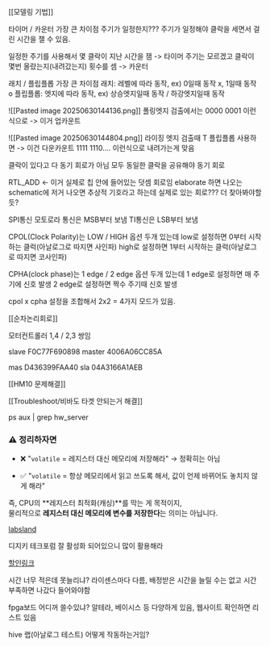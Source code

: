 
[[모델링 기법]]


타이머 / 카운터 가장 큰 차이점
주기가 일정한지???
주기가 일정해야 클락을 세면서 걸린 시간을 잴 수 있음.

일정한 주기를 사용해서 몇 클락이 지난 시간을 잼 -> 타이머
주기는 모르겠고 클락이 몇번 올랐는지(내려갔는지) 횟수를 셈 -> 카운터


래치 / 플립플롭 가장 큰 차이점
래치: 레벨에 따라 동작, ex) 0일때 동작 x, 1일때 동작 o
플립플롭: 엣지에 따라 동작, ex) 상승엣지일때 동작 / 하강엣지일때 동작


![[Pasted image 20250630144136.png]]
폴링엣지 검출에서는 0000 0001 이런식으로
-> 이거 업카운트




![[Pasted image 20250630144804.png]]
라이징 엣지 검출때 T 플립플롭 사용하면
-> 이건 다운카운트
1111 1110.... 이런식으로 내려가는게 맞음



클락이 있다고 다 동기 회로가 아님
모두 동일한 클락을 공유해야 동기 회로



RTL_ADD <- 이거 실제로 칩 안에 들어있는 덧셈 회로임
elaborate 하면 나오는 schematic에 저거 나오면 추상적 기호라고 하는데 실제로 있는 회로???
더 찾아봐야할듯?




SPI통신
모토로라 통신은 MSB부터 보냄
TI통신은 LSB부터 보냄

CPOL(Clock Polarity)는 LOW / HIGH 옵션 두개 있는데
low로 설정하면 0부터 시작하는 클럭(아날로그로 따지면 사인파)
high로 설정하면 1부터 시작하는 클럭(아날로그로 따지면 코사인파)

CPHA(clock phase)는 1 edge / 2 edge 옵션 두개 있는데
1 edge로 설정하면 매 주기에 신호 발생
2 edge로 설정하면 짝수 주기때 신호 발생

cpol x cpha 설정을 조합해서 2x2 = 4가지 모드가 있음.


[[순차논리회로]]

모터컨트롤러 1,4 / 2,3 쌍임




slave F0C77F690898
master 4006A06CC85A



mas D436399FAA40
sla 04A3166A1AEB



[[HM10 문제해결]]


[[Troubleshoot/비바도 타겟 안되는거 해결]]



ps aux | grep hw_server


### ⚠️ 정리하자면

- ❌ "`volatile` = 레지스터 대신 메모리에 저장해라" → 정확히는 아님
    
- ✅ "`volatile` = 항상 메모리에서 읽고 쓰도록 해서, 값이 언제 바뀌어도 놓치지 않게 해라"
    

즉, CPU의 **레지스터 최적화(캐싱)**를 막는 게 목적이지,  
물리적으로 **레지스터 대신 메모리에 변수를 저장한다**는 의미는 아닙니다.





[labsland](https://www.digikey.kr/ko/supplier-centers/labsland)

디지키 테크포럼 잘 활성화 되어있으니 많이 활용해라

[할인링크](https://www.labsland.com/s/digikey-2025)


시간 너무 적은데 못늘리냐?
라이센스마다 다름, 배정받은 시간을 늘릴 수는 없고 시간 부족하면 나갔다 들어와야함

fpga보드 어디꺼 쓸수있냐?
알테라, 베이시스 등 다양하게 있음, 웹사이트 확인하면 리스트 있음

hive 랩(아날로그 테스트) 어떻게 작동하는거임?


